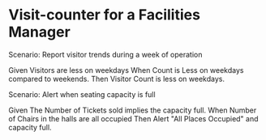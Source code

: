 # Visit-counter for a Facilities Manager

Scenario: Report visitor trends during a week of operation 

Given Visitors are less on weekdays
When Count is Less on weekdays compared to weekends.
Then Visitor Count is less on weekdays.
  
Scenario: Alert when seating capacity is full

Given The Number of Tickets sold implies the capacity full. 
When Number of Chairs in the halls are all occupied
Then Alert "All Places Occupied" and capacity full.
